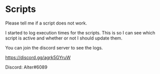 # Scripts

Please tell me if a script does not work.

I started to log execution times for the scripts. This is so I can see which script is active and whether or not I should update them.

You can join the discord server to see the logs.

https://discord.gg/agrk5GYruW

Discord: Alter#6089
